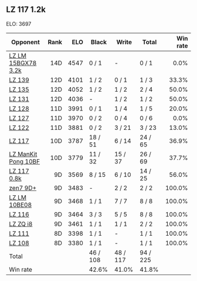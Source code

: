 ## LZ 117 1.2k ##

ELO: 3697

Opponent | Rank | ELO | Black | Write | Total | Win rate
---------|-----:|----:|-------|-------|-------|-------:
[LZ LM 15BGX78 3.2k](LZ%20LM%2015BGX78%203.2k.md) | 14D | 4547 | 0 / 1 | - | 0 / 1 | 0.0%
[LZ 139](LZ%20139.md) | 12D | 4101 | 1 / 2 | 0 / 1 | 1 / 3 | 33.3%
[LZ 135](LZ%20135.md) | 12D | 4052 | 1 / 2 | 1 / 2 | 2 / 4 | 50.0%
[LZ 131](LZ%20131.md) | 12D | 4036 | - | 1 / 2 | 1 / 2 | 50.0%
[LZ 128](LZ%20128.md) | 11D | 3991 | 0 / 1 | 1 / 4 | 1 / 5 | 20.0%
[LZ 127](LZ%20127.md) | 11D | 3970 | 0 / 2 | 0 / 4 | 0 / 6 | 0.0%
[LZ 122](LZ%20122.md) | 11D | 3881 | 0 / 2 | 3 / 21 | 3 / 23 | 13.0%
[LZ 117](LZ%20117.md) | 10D | 3787 | 18 / 51 | 6 / 14 | 24 / 65 | 36.9%
[LZ ManKit Pong 10BF](LZ%20ManKit%20Pong%2010BF.md) | 10D | 3779 | 11 / 32 | 15 / 37 | 26 / 69 | 37.7%
[LZ 117 0.8k](LZ%20117%200.8k.md) | 9D | 3569 | 8 / 15 | 6 / 10 | 14 / 25 | 56.0%
[zen7 9D+](zen7%209D+.md) | 9D | 3483 | - | 2 / 2 | 2 / 2 | 100.0%
[LZ LM 10BE08](LZ%20LM%2010BE08.md) | 9D | 3468 | 1 / 1 | 7 / 7 | 8 / 8 | 100.0%
[LZ 116](LZ%20116.md) | 9D | 3464 | 3 / 3 | 5 / 5 | 8 / 8 | 100.0%
[LZ ZQ i8](LZ%20ZQ%20i8.md) | 9D | 3461 | 1 / 1 | 1 / 1 | 2 / 2 | 100.0%
[LZ 111](LZ%20111.md) | 8D | 3398 | 1 / 1 | - | 1 / 1 | 100.0%
[LZ 108](LZ%20108.md) | 8D | 3380 | 1 / 1 | - | 1 / 1 | 100.0%
Total | | | 46 / 108 | 48 / 117 | 94 / 225 | 
Win rate| | | 42.6% | 41.0% | 41.8% | 
